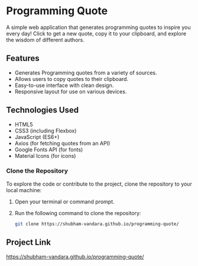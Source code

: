 # Programming Quote

A simple web application that generates programming quotes to inspire you every day! Click to get a new quote, copy it to your clipboard, and explore the wisdom of different authors.

## Features

- Generates Programming quotes from a variety of sources.
- Allows users to copy quotes to their clipboard.
- Easy-to-use interface with clean design.
- Responsive layout for use on various devices.

## Technologies Used

- HTML5
- CSS3 (including Flexbox)
- JavaScript (ES6+)
- Axios (for fetching quotes from an API)
- Google Fonts API (for fonts)
- Material Icons (for icons)

### Clone the Repository

To explore the code or contribute to the project, clone the repository to your local machine:

1. Open your terminal or command prompt.
2. Run the following command to clone the repository:

   ```bash
   git clone https://shubham-vandara.github.io/programming-quote/

## Project Link

https://shubham-vandara.github.io/programming-quote/
